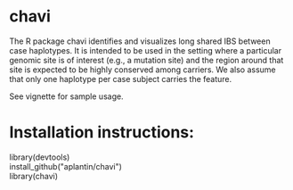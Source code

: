 # chavi

The R package chavi identifies and visualizes long shared IBS between case haplotypes. It is intended to be used in the setting where a particular genomic site is of interest (e.g., a mutation site) and the region around that site is expected to be highly conserved among carriers. We also assume that only one haplotype per case subject carries the feature. 

See vignette for sample usage. 

# Installation instructions: 

  library(devtools)  <br/>
  install_github("aplantin/chavi")  <br/>
  library(chavi)  <br/>

